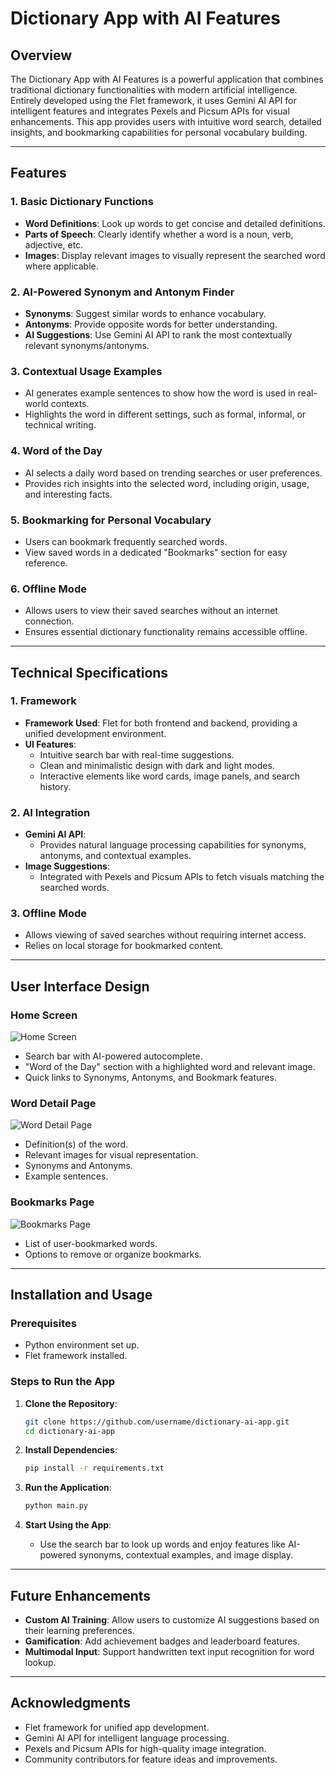 # Dictionary App with AI Features

## Overview
The Dictionary App with AI Features is a powerful application that combines traditional dictionary functionalities with modern artificial intelligence. Entirely developed using the Flet framework, it uses Gemini AI API for intelligent features and integrates Pexels and Picsum APIs for visual enhancements. This app provides users with intuitive word search, detailed insights, and bookmarking capabilities for personal vocabulary building.

---

## Features

### 1. **Basic Dictionary Functions**
- **Word Definitions**: Look up words to get concise and detailed definitions.
- **Parts of Speech**: Clearly identify whether a word is a noun, verb, adjective, etc.
- **Images**: Display relevant images to visually represent the searched word where applicable.

### 2. **AI-Powered Synonym and Antonym Finder**
- **Synonyms**: Suggest similar words to enhance vocabulary.
- **Antonyms**: Provide opposite words for better understanding.
- **AI Suggestions**: Use Gemini AI API to rank the most contextually relevant synonyms/antonyms.

### 3. **Contextual Usage Examples**
- AI generates example sentences to show how the word is used in real-world contexts.
- Highlights the word in different settings, such as formal, informal, or technical writing.

### 4. **Word of the Day**
- AI selects a daily word based on trending searches or user preferences.
- Provides rich insights into the selected word, including origin, usage, and interesting facts.

### 5. **Bookmarking for Personal Vocabulary**
- Users can bookmark frequently searched words.
- View saved words in a dedicated "Bookmarks" section for easy reference.

### 6. **Offline Mode**
- Allows users to view their saved searches without an internet connection.
- Ensures essential dictionary functionality remains accessible offline.

---

## Technical Specifications

### 1. **Framework**
- **Framework Used**: Flet for both frontend and backend, providing a unified development environment.
- **UI Features**:
  - Intuitive search bar with real-time suggestions.
  - Clean and minimalistic design with dark and light modes.
  - Interactive elements like word cards, image panels, and search history.

### 2. **AI Integration**
- **Gemini AI API**:
  - Provides natural language processing capabilities for synonyms, antonyms, and contextual examples.
- **Image Suggestions**:
  - Integrated with Pexels and Picsum APIs to fetch visuals matching the searched words.

### 3. **Offline Mode**
- Allows viewing of saved searches without requiring internet access.
- Relies on local storage for bookmarked content.

---

## User Interface Design

### **Home Screen**
![Home Screen](DataStudio/images/home_screen.png)
- Search bar with AI-powered autocomplete.
- "Word of the Day" section with a highlighted word and relevant image.
- Quick links to Synonyms, Antonyms, and Bookmark features.

### **Word Detail Page**
![Word Detail Page](DataStudio/images/word_detail_page.png)
- Definition(s) of the word.
- Relevant images for visual representation.
- Synonyms and Antonyms.
- Example sentences.

### **Bookmarks Page**
![Bookmarks Page](DataStudio/images/bookmarks_page.png)
- List of user-bookmarked words.
- Options to remove or organize bookmarks.

---

## Installation and Usage

### Prerequisites
- Python environment set up.
- Flet framework installed.

### Steps to Run the App
1. **Clone the Repository**:
   ```bash
   git clone https://github.com/username/dictionary-ai-app.git
   cd dictionary-ai-app
   ```

2. **Install Dependencies**:
   ```bash
   pip install -r requirements.txt
   ```

3. **Run the Application**:
   ```bash
   python main.py
   ```

4. **Start Using the App**:
   - Use the search bar to look up words and enjoy features like AI-powered synonyms, contextual examples, and image display.

---

## Future Enhancements
- **Custom AI Training**: Allow users to customize AI suggestions based on their learning preferences.
- **Gamification**: Add achievement badges and leaderboard features.
- **Multimodal Input**: Support handwritten text input recognition for word lookup.

---

## Acknowledgments
- Flet framework for unified app development.
- Gemini AI API for intelligent language processing.
- Pexels and Picsum APIs for high-quality image integration.
- Community contributors for feature ideas and improvements.

